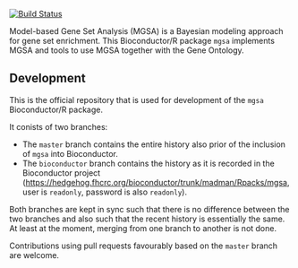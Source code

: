 [![Build Status](https://travis-ci.org/sba1/mgsa-bioc.svg?branch=master)](https://travis-ci.org/sba1/mgsa-bioc)

Model-based Gene Set Analysis (MGSA) is a Bayesian modeling 
approach for gene set enrichment. This Bioconductor/R package
```mgsa``` implements MGSA and tools to use MGSA together with
the Gene Ontology.

Development
-----------

This is the official repository that is used for development of the ```mgsa``` Bioconductor/R package.

It conists of two branches: 
 - The ```master``` branch contains the entire history also prior of the inclusion of ```mgsa``` into Bioconductor.
 - The ```bioconductor``` branch contains the history as it is recorded in the Bioconductor project (https://hedgehog.fhcrc.org/bioconductor/trunk/madman/Rpacks/mgsa, user is ```readonly```, password is also ```readonly```).

Both branches are kept in sync such that there is no difference
between the two branches and also such that the recent history
is essentially the same. At least at the moment, merging from one
branch to another is not done.

Contributions using pull requests favourably based on the
```master``` branch are welcome.
